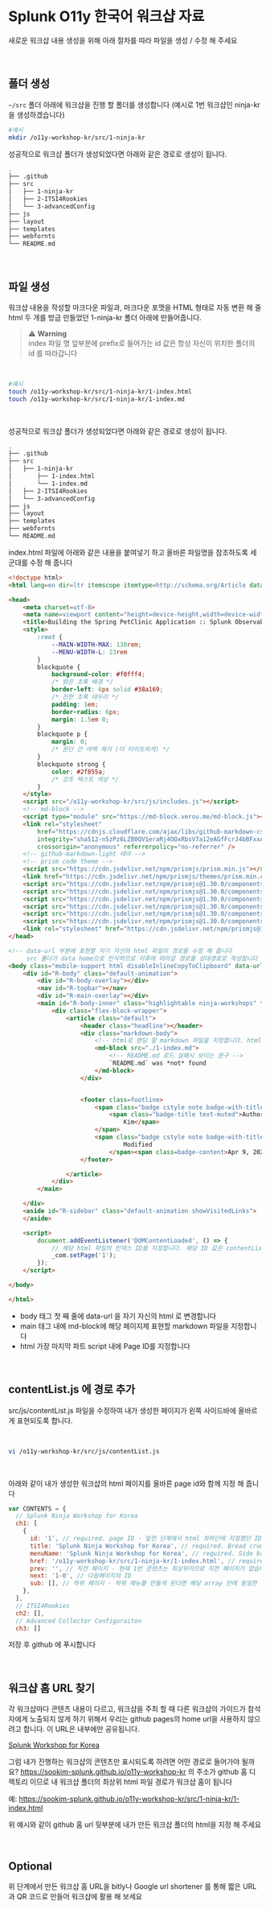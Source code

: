 # Splunk O11y 한국어 워크샵 자료

새로운 워크샵 내용 생성을 위해 아래 절차를 따라 파일을 생성 / 수정 해 주세요

<br>

## 폴더 생성

`~/src` 폴더 아래에 워크샵을 진행 할 폴더를 생성합니다 (예시로 1번 워크샵인 ninja-kr을 생성하겠습니다)

```bash
#예시
mkdir /o11y-workshop-kr/src/1-ninja-kr
```

성공적으로 워크샵 폴더가 생성되었다면 아래와 같은 경로로 생성이 됩니다.

```bash
.
├── .github
├── src
│   ├── 1-ninja-kr
│   ├── 2-ITSI4Rookies
│   └── 3-advancedConfig
├── js
├── layout
├── templates
├── webfornts
└── README.md

```

<br>

## 파일 생성

워크샵 내용을 작성할 마크다운 파일과, 마크다운 포맷을 HTML 형태로 자동 변환 해 줄 html 두 개를 방금 만들었던 1-ninja-kr 폴더 아래에 만들어줍니다.
<br>

> ⚠️ **Warning** <br>
> index 파일 명 앞부분에 prefix로 들어가는 id 값은 항상 자신이 위치한 폴더의 id 를 따라갑니다

<br>

```bash
#예시
touch /o11y-workshop-kr/src/1-ninja-kr/1-index.html
touch /o11y-workshop-kr/src/1-ninja-kr/1-index.md
```

<br>

성공적으로 워크샵 폴더가 생성되었다면 아래와 같은 경로로 생성이 됩니다.

```bash
.
├── .github
├── src
│   ├── 1-ninja-kr
│       ├── 1-index.html
│       └── 1-index.md
│   ├── 2-ITSI4Rookies
│   └── 3-advancedConfig
├── js
├── layout
├── templates
├── webfornts
└── README.md

```

index.html 파일에 아래와 같은 내용을 붙여넣기 하고 올바른 파일명을 참조하도록 세 군대를 수정 해 줍니다

```html
<!doctype html>
<html lang=en dir=ltr itemscope itemtype=http://schema.org/Article data-r-output-format=html>

<head>
    <meta charset=utf-8>
    <meta name=viewport content="height=device-height,width=device-width,initial-scale=1,minimum-scale=1">
    <title>Building the Spring PetClinic Application :: Splunk Observability Cloud Workshops</title>
    <style>
        :root {
            --MAIN-WIDTH-MAX: 130rem;
            --MENU-WIDTH-L: 23rem
        }
        blockquote {
            background-color: #f0fff4;
            /* 밝은 초록 배경 */
            border-left: 6px solid #38a169;
            /* 진한 초록 테두리 */
            padding: 1em;
            border-radius: 6px;
            margin: 1.5em 0;
        }
        blockquote p {
            margin: 0;
            /* 문단 간 여백 제거 (더 타이트하게) */
        }
        blockquote strong {
            color: #2f855a;
            /* 강조 텍스트 색상 */
        }
    </style>
    <script src="/o11y-workshop-kr/src/js/includes.js"></script>
    <!-- md-block -->
    <script type="module" src="https://md-block.verou.me/md-block.js"></script>
    <link rel="stylesheet"
        href="https://cdnjs.cloudflare.com/ajax/libs/github-markdown-css/5.2.0/github-markdown-light.css"
        integrity="sha512-n5zPz6LZB0QV1eraRj4OOxRbsV7a12eAGfFcrJ4bBFxxAwwYDp542z5M0w24tKPEhKk2QzjjIpR5hpOjJtGGoA=="
        crossorigin="anonymous" referrerpolicy="no-referrer" />
    <!-- github-markdown-light 테마 -->
    <!-- prism code theme -->
    <script src="https://cdn.jsdelivr.net/npm/prismjs/prism.min.js"></script>
    <link href="https://cdn.jsdelivr.net/npm/prismjs/themes/prism.min.css" rel="stylesheet">
    <script src="https://cdn.jsdelivr.net/npm/prismjs@1.30.0/components/prism-bash.min.js"></script>
    <script src="https://cdn.jsdelivr.net/npm/prismjs@1.30.0/components/prism-javascript.min.js"></script>
    <script src="https://cdn.jsdelivr.net/npm/prismjs@1.30.0/components/prism-python.min.js"></script>
    <script src="https://cdn.jsdelivr.net/npm/prismjs@1.30.0/components/prism-json.min.js"></script>
    <script src="https://cdn.jsdelivr.net/npm/prismjs@1.30.0/components/prism-yaml.min.js"></script>
    <script src="https://cdn.jsdelivr.net/npm/prismjs@1.30.0/components/prism-go.min.js"></script>
    <link rel="stylesheet" href="https://cdn.jsdelivr.net/npm/prismjs@1.30.0/themes/prism.min.css">
</head>

<!-- data-url 부분에 표현할 자기 자신의 html 파일의 경로를 수정 해 줍니다
     src 폴더가 data home으로 인식하므로 이후에 따라갈 경로를 상대경로로 작성합니다 -->
<body class="mobile-support html disableInlineCopyToClipboard" data-url="1-ninja-kr/1-index.html">
    <div id="R-body" class="default-animation">
        <div id="R-body-overlay"></div>
        <nav id="R-topbar"></nav>
        <div id="R-main-overlay"></div>
        <main id="R-body-inner" class="highlightable ninja-workshops" tabindex=-1>
            <div class="flex-block-wrapper">
                <article class="default">
                    <header class="headline"></header>
                    <div class="markdown-body">
                        <!-- html로 랜딩 할 markdown 파일을 지정합니다. html과 md는 항상 같은 경로에 있을 것이므로 ./ 이후에 인덱스 파일 이름만 좀 신경써서 적어줍니다 -->
                        <md-block src="./1-index.md">
                            <!-- README.md 로드 실패시 보이는 문구 -->
                            `README.md` was *not* found
                        </md-block>
                    </div>


                    <footer class=footline>
                        <span class="badge cstyle note badge-with-title">
                            <span class="badge-title text-muted">Authors</span><span class="badge-content">SooKyung
                                Kim</span>
                        </span>
                        <span class="badge cstyle note badge-with-title"><span class=badge-title class=text-muted>Last
                                Modified
                            </span><span class=badge-content>Apr 9, 2025</span></span>
                    </footer>

                </article>
            </div>
        </main>

    </div>
    <aside id="R-sidebar" class="default-animation showVisitedLinks">
    </aside>

    <script>
        document.addEventListener('DOMContentLoaded', () => {
            // 해당 html 파일의 인덱스 ID를 지정합니다. 해당 ID 값은 contentList.js 파일에도 적용되므로 유니크하게 적어줍니다
            _com.setPage('1');
        });
    </script>

</body>

</html>
```

- body 태그 첫 째 줄에 data-url 을 자기 자신의 html 로 변경합니다
- main 태그 내에 md-block에 해당 페이지제 표현할 markdown 파일을 지정합니다
- html 가장 마지막 파트 script 내에 Page ID를 지정합니다

<br>

## contentList.js 에 경로 추가

src/js/contentList.js 파일을 수정하여 내가 생성한 페이지가 왼쪽 사이드바에 올바르게 표현되도록 합니다.

<br>

```bash
vi /o11y-workshop-kr/src/js/contentList.js
```

<br>

아래와 같이 내가 생성한 워크샵의 html 페이지를 올바른 page id와 함께 지정 해 줍니다

```js
var CONTENTS = {
  // Splunk Ninja Workshop for Korea
  ch1: [
    {
      id: '1', // required. page ID - 앞전 단계에서 html 최하단에 지정했던 ID를 적어줍니다
      title: 'Splunk Ninja Workshop for Korea', // required. Bread crumbs text
      menuName: 'Splunk Ninja Workshop for Korea', // required. Side bar text
      href: '/o11y-workshop-kr/src/1-ninja-kr/1-index.html', // required. HTML file path. 사이드바 메뉴를 눌렀을때 표현될 html 파일 경로입니다.
      prev: '', // 직전 페이지 - 현재 1번 콘텐츠는 최상위이므로 직전 페이지가 없습니다
      next: '1-0', // 다음페이지의 ID
      sub: [], // 하위 페이지 - 하위 메뉴를 만들게 된다면 해당 array 안에 동일한 페이지 설정을 넣어줍니다
    },
  ],
  // ITSI4Rookies
  ch2: [],
  // Advanced Collector Configuraiton
  ch3: []
```

저장 후 github 에 푸시합니다

<br>

## 워크샵 홈 URL 찾기

각 워크샵마다 콘텐츠 내용이 다르고, 워크샵을 주최 할 때 다른 워크샵의 가이드가 참석자에게 노출되지 않게 하기 위해서 우리는 github pages의 home url을 사용하지 않으려고 합니다.
이 URL은 내부에만 공유됩니다.

[Splunk Workshop for Korea](https://sookim-splunk.github.io/o11y-workshop-kr)

그럼 내가 진행하는 워크샵의 콘텐츠만 표시되도록 하려면 어떤 경로로 들어가야 될까요?
https://sookim-splunk.github.io/o11y-workshop-kr 의 주소가 github 홈 디렉토리 이므로 내 워크샵 폴더의 최상위 html 파일 경로가 워크샵 홈이 됩니다

예: https://sookim-splunk.github.io/o11y-workshop-kr/src/1-ninja-kr/1-index.html

위 예시와 같이 github 홈 url 뒷부분에 내가 만든 워크샵 폴더의 html을 지정 해 주세요

<br>

## Optional

위 단계에서 만든 워크샵 홈 URL을 bitly나 Google url shortener 를 통해 짧은 URL과 QR 코드로 만들어 워크샵에 활용 해 보세요
